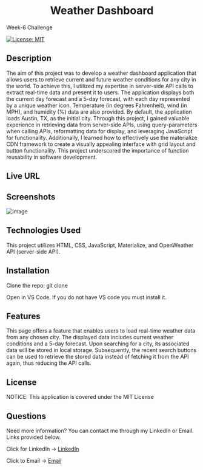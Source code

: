 # <h1 align="center">Weather Dashboard</h1>
Week-6 Challenge

[![License: MIT](https://img.shields.io/badge/License-MIT-yellow.svg)](https://opensource.org/licenses/MIT)


##  Description 
The aim of this project was to develop a weather dashboard application that allows users to retrieve current and future weather conditions for any city in the world. To achieve this, I utilized my expertise in server-side API calls to extract real-time data and present it to users. The application displays both the current day forecast and a 5-day forecast, with each day represented by a unique weather icon. Temperature (in degrees Fahrenheit), wind (in MPH), and humidity (%) data are also provided. By default, the application loads Austin, TX, as the initial city. Through this project, I gained valuable experience in retrieving data from server-side APIs, using query-parameters when calling APIs, reformatting data for display, and leveraging JavaScript for functionality. Additionally, I learned how to effectively use the materialize CDN framework to create a visually appealing interface with grid layout and button functionality. This project underscored the importance of function reusability in software development.

## Live URL 

## Screenshots 

![image](https://user-images.githubusercontent.com/121422214/228717067-12816f81-3af7-43f4-b1c3-aa715b0ae71b.png)

## Technologies Used

This project utilizes HTML, CSS, JavaScript, Materialize, and OpenWeather API (server-side API).

## Installation

Clone the repo: git clone 

Open in VS Code. If you do not have VS code you must install it.

## Features

This page offers a feature that enables users to load real-time weather data from any chosen city. The displayed data includes current weather conditions and a 5-day forecast. Upon searching for a city, its associated data will be stored in local storage. Subsequently, the recent search buttons can be used to retrieve the stored data instead of fetching it from the API again, thus reducing the API calls.

## License

NOTICE: This application is covered under the MIT License

## Questions

Need more information? You can contact me through my LinkedIn or Email. Links provided below.

Click for LinkedIn -> [LinkedIn](mailto:inaliaashanti@gmail.com?subject=[Email]%20Source%20Han%20Sans)

Click to Email -> [Email](https://www.google.com)

